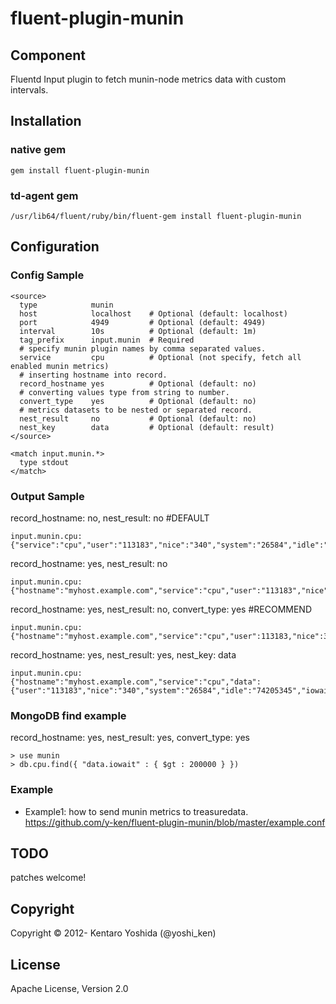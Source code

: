 fluent-plugin-munin
===================

## Component
Fluentd Input plugin to fetch munin-node metrics data with custom intervals.

## Installation

### native gem

`````
gem install fluent-plugin-munin
`````

### td-agent gem
`````
/usr/lib64/fluent/ruby/bin/fluent-gem install fluent-plugin-munin
`````

## Configuration

### Config Sample
`````
<source>
  type            munin
  host            localhost    # Optional (default: localhost)
  port            4949         # Optional (default: 4949)
  interval        10s          # Optional (default: 1m)
  tag_prefix      input.munin  # Required
  # specify munin plugin names by comma separated values.
  service         cpu          # Optional (not specify, fetch all enabled munin metrics)
  # inserting hostname into record.
  record_hostname yes          # Optional (default: no)
  # converting values type from string to number.
  convert_type    yes          # Optional (default: no)
  # metrics datasets to be nested or separated record.
  nest_result     no           # Optional (default: no)
  nest_key        data         # Optional (default: result) 
</source>

<match input.munin.*>
  type stdout
</match>
`````

### Output Sample
record_hostname: no, nest_result: no  #DEFAULT
`````
input.munin.cpu: {"service":"cpu","user":"113183","nice":"340","system":"26584","idle":"74205345","iowait":"26134","irq":"1","softirq":"506","steal":"0","guest":"0"}
`````

record_hostname: yes, nest_result: no
`````
input.munin.cpu: {"hostname":"myhost.example.com","service":"cpu","user":"113183","nice":"340","system":"26584","idle":"74205345","iowait":"26134","irq":"1","softirq":"506","steal":"0","guest":"0"}
`````

record_hostname: yes, nest_result: no, convert_type: yes  #RECOMMEND
`````
input.munin.cpu: {"hostname":"myhost.example.com","service":"cpu","user":113183,"nice":340,"system":26584,"idle":74205345,"iowait":26134,"irq":1,"softirq":506,"steal":0,"guest":0}
`````

record_hostname: yes, nest_result: yes, nest_key: data
`````
input.munin.cpu: {"hostname":"myhost.example.com","service":"cpu","data":{"user":"113183","nice":"340","system":"26584","idle":"74205345","iowait":"26134","irq":"1","softirq":"506","steal":"0","guest":"0"}}
`````

### MongoDB find example
record_hostname: yes, nest_result: yes, convert_type: yes
`````
> use munin
> db.cpu.find({ "data.iowait" : { $gt : 200000 } })
`````

### Example

* Example1: how to send munin metrics to treasuredata.<br>
https://github.com/y-ken/fluent-plugin-munin/blob/master/example.conf

## TODO
patches welcome!

## Copyright

Copyright © 2012- Kentaro Yoshida (@yoshi_ken)

## License

Apache License, Version 2.0

